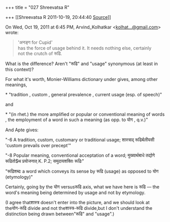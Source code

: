 +++
title = "027 Shreevatsa R"

+++
[[Shreevatsa R	2011-10-19, 20:44:40 [Source](https://groups.google.com/g/samskrita/c/12xCfSQTzHU)]]



On Wed, Oct 19, 2011 at 6:45 PM, Arvind_Kolhatkar \<[kolhat...@gmail.com]()\> wrote:

> 'अनङ्ग for Cupid'  
> has the force of usage behind it. It needs nothing else, certainly  
> not the crutch of रूढि. 

  

What is the difference? Aren't "रूढि" and "usage" synonymous (at least in this context)?

  

For what it's worth, Monier-Williams dictionary under gives, among other meanings,

\* "tradition , custom , general prevalence , current usage (esp. of speech)"

and

\* "(in rhet.) the more amplified or popular or conventional meaning of words , the employment of a word in such a meaning (as opp. to योग , q.v.)"

And Apte gives:

"-6 A tradition, custom, customary or traditional usage; शास्त्राद् रूढिर्बलीयसी 'custom prevails over precept'"

"-8 Popular meaning, conventional acceptation of a word; मुख्यार्थबाधे तद्योगे रूढितो$थ प्रयोजनात् K. P.2; समुदायशक्तिः रूढिः"

"रूढिशब्दः a word which conveys its sense by रूढि (usage) as opposed to योग (etymology)"

  

  

Certainly, going by the योग versusरूढि axis, what we have here is रूढि — the word's meaning being determined by usage and not by etymology.

  

(I agree thatशास्त्र doesn't enter into the picture, and we should look at theयोग-रूढि divide and not theशास्त्र-रूढि divide,but I don't understand the distinction being drawn between"रूढि" and "usage".)

